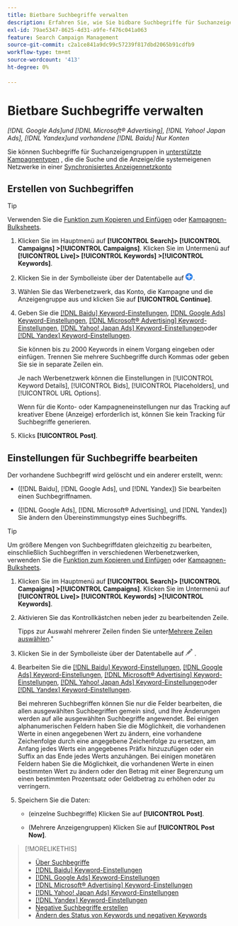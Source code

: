 ```yaml
---
title: Bietbare Suchbegriffe verwalten
description: Erfahren Sie, wie Sie bidbare Suchbegriffe für Suchanzeigengruppen erstellen und verwalten.
exl-id: 79ae5347-8625-4d31-a9fe-f476c041a063
feature: Search Campaign Management
source-git-commit: c2a1ce841a9dc99c57239f817dbd2065b91cdfb9
workflow-type: tm+mt
source-wordcount: '413'
ht-degree: 0%

---
```


# Bietbare Suchbegriffe verwalten

*[!DNL Google Ads]und [!DNL Microsoft® Advertising], [!DNL Yahoo! Japan Ads], [!DNL Yandex]und vorhandene [!DNL Baidu] Nur Konten*

Sie können Suchbegriffe für Suchanzeigengruppen in [unterstützte Kampagnentypen](/help/search-social-commerce/introduction/supported-inventory.md) , die die Suche und die Anzeige/die systemeigenen Netzwerke in einer [Synchronisiertes Anzeigennetzkonto](/help/search-social-commerce/campaign-management/accounts/ad-network-account-about.md)

## Erstellen von Suchbegriffen

>[!TIP]
>
>Verwenden Sie die [Funktion zum Kopieren und Einfügen](/help/search-social-commerce/campaign-management/campaigns/copy-paste.md) oder [Kampagnen-Bulksheets](/help/search-social-commerce/campaign-management/bulksheets/bulksheet-about.md).

1. Klicken Sie im Hauptmenü auf **[!UICONTROL Search]> [!UICONTROL Campaigns] >[!UICONTROL Campaigns]**. Klicken Sie im Untermenü auf **[!UICONTROL Live]> [!UICONTROL Keywords] >[!UICONTROL Keywords]**.

1. Klicken Sie in der Symbolleiste über der Datentabelle auf ![Erstellen](/help/search-social-commerce/assets/add.png "Erstellen").

1. Wählen Sie das Werbenetzwerk, das Konto, die Kampagne und die Anzeigengruppe aus und klicken Sie auf **[!UICONTROL Continue]**.

1. Geben Sie die [[!DNL Baidu] Keyword-Einstellungen](keyword-settings-baidu.md), [[!DNL Google Ads] Keyword-Einstellungen](keyword-settings-google.md), [[!DNL Microsoft® Advertising] Keyword-Einstellungen](keyword-settings-microsoft.md), [[!DNL Yahoo! Japan Ads] Keyword-Einstellungen](keyword-settings-yahoo-japan.md)oder [[!DNL Yandex] Keyword-Einstellungen](keyword-settings-yandex.md).

   Sie können bis zu 2000 Keywords in einem Vorgang eingeben oder einfügen. Trennen Sie mehrere Suchbegriffe durch Kommas oder geben Sie sie in separate Zeilen ein.

   Je nach Werbenetzwerk können die Einstellungen in [!UICONTROL Keyword Details], [!UICONTROL Bids], [!UICONTROL Placeholders], und [!UICONTROL URL Options].

   Wenn für die Konto- oder Kampagneneinstellungen nur das Tracking auf kreativer Ebene (Anzeige) erforderlich ist, können Sie kein Tracking für Suchbegriffe generieren.

1. Klicks **[!UICONTROL Post]**.

## Einstellungen für Suchbegriffe bearbeiten

Der vorhandene Suchbegriff wird gelöscht und ein anderer erstellt, wenn:

* ([!DNL Baidu], [!DNL Google Ads], und [!DNL Yandex]) Sie bearbeiten einen Suchbegriffnamen.

* ([!DNL Google Ads], [!DNL Microsoft® Advertising], und [!DNL Yandex]) Sie ändern den Übereinstimmungstyp eines Suchbegriffs.

>[!TIP]
>
>Um größere Mengen von Suchbegriffdaten gleichzeitig zu bearbeiten, einschließlich Suchbegriffen in verschiedenen Werbenetzwerken, verwenden Sie die [Funktion zum Kopieren und Einfügen](/help/search-social-commerce/campaign-management/campaigns/copy-paste.md) oder [Kampagnen-Bulksheets](/help/search-social-commerce/campaign-management/bulksheets/bulksheet-about.md).

1. Klicken Sie im Hauptmenü auf **[!UICONTROL Search]> [!UICONTROL Campaigns] >[!UICONTROL Campaigns]**. Klicken Sie im Untermenü auf **[!UICONTROL Live]> [!UICONTROL Keywords] >[!UICONTROL Keywords]**.

1. Aktivieren Sie das Kontrollkästchen neben jeder zu bearbeitenden Zeile.

   Tipps zur Auswahl mehrerer Zeilen finden Sie unter[Mehrere Zeilen auswählen](/help/search-social-commerce/common-tasks/navigation-editing-selection/multiple-rows-select.md).&quot;

1. Klicken Sie in der Symbolleiste über der Datentabelle auf ![Bearbeiten](/help/search-social-commerce/assets/edit.png "Bearbeiten") .

1. Bearbeiten Sie die [[!DNL Baidu] Keyword-Einstellungen](keyword-settings-baidu.md), [[!DNL Google Ads] Keyword-Einstellungen](keyword-settings-google.md), [[!DNL Microsoft® Advertising] Keyword-Einstellungen](keyword-settings-microsoft.md), [[!DNL Yahoo! Japan Ads] Keyword-Einstellungen](keyword-settings-yahoo-japan.md)oder [[!DNL Yandex] Keyword-Einstellungen](keyword-settings-yandex.md).

   Bei mehreren Suchbegriffen können Sie nur die Felder bearbeiten, die allen ausgewählten Suchbegriffen gemein sind, und Ihre Änderungen werden auf alle ausgewählten Suchbegriffe angewendet. Bei einigen alphanumerischen Feldern haben Sie die Möglichkeit, die vorhandenen Werte in einen angegebenen Wert zu ändern, eine vorhandene Zeichenfolge durch eine angegebene Zeichenfolge zu ersetzen, am Anfang jedes Werts ein angegebenes Präfix hinzuzufügen oder ein Suffix an das Ende jedes Werts anzuhängen. Bei einigen monetären Feldern haben Sie die Möglichkeit, die vorhandenen Werte in einen bestimmten Wert zu ändern oder den Betrag mit einer Begrenzung um einen bestimmten Prozentsatz oder Geldbetrag zu erhöhen oder zu verringern.

1. Speichern Sie die Daten:

   * (einzelne Suchbegriffe) Klicken Sie auf **[!UICONTROL Post]**.

   * (Mehrere Anzeigengruppen) Klicken Sie auf **[!UICONTROL Post Now]**.

>[!MORELIKETHIS]
>
>* [Über Suchbegriffe](keyword-about.md)
>* [[!DNL Baidu] Keyword-Einstellungen](keyword-settings-baidu.md)
>* [[!DNL Google Ads] Keyword-Einstellungen](keyword-settings-google.md)
>* [[!DNL Microsoft® Advertising] Keyword-Einstellungen](keyword-settings-microsoft.md)
>* [[!DNL Yahoo! Japan Ads] Keyword-Einstellungen](keyword-settings-yahoo-japan.md)
>* [[!DNL Yandex] Keyword-Einstellungen](keyword-settings-yandex.md)
>* [Negative Suchbegriffe erstellen](/help/search-social-commerce/campaign-management/campaigns/keyword-negative-create.md)
>* [Ändern des Status von Keywords und negativen Keywords](keyword-status-edit.md)

